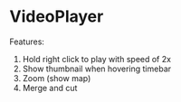 # VideoPlayer

Features:
1. Hold right click to play with speed of 2x
2. Show thumbnail when hovering timebar
3. Zoom (show map)
4. Merge and cut